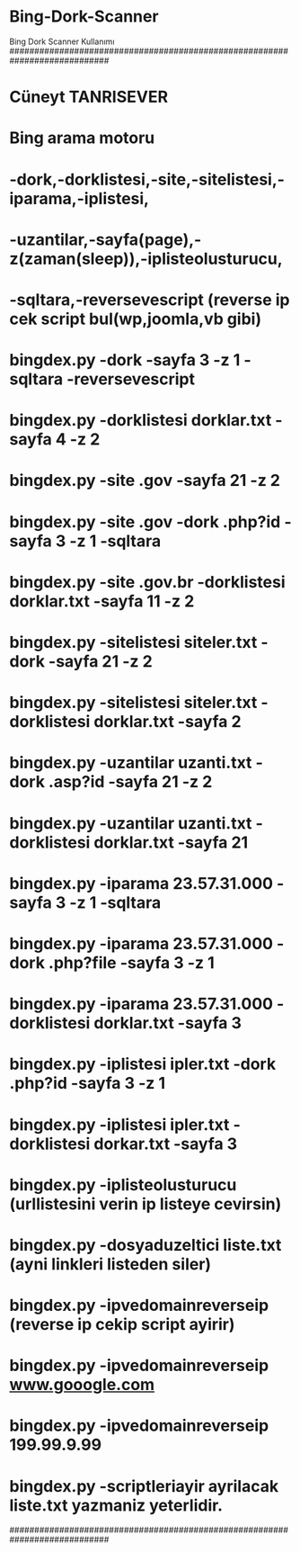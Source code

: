 # Bing-Dork-Scanner
Bing Dork Scanner
Kullanımı 
############################################################################
#                       Cüneyt TANRISEVER                                  #
#                       Bing arama motoru                                  #
# -dork,-dorklistesi,-site,-sitelistesi,-iparama,-iplistesi,               #
# -uzantilar,-sayfa(page),-z(zaman(sleep)),-iplisteolusturucu,             #
# -sqltara,-reversevescript (reverse ip cek script bul(wp,joomla,vb gibi)  #
# bingdex.py -dork -sayfa 3 -z 1 -sqltara -reversevescript                 #
# bingdex.py -dorklistesi dorklar.txt -sayfa 4 -z 2                        #
# bingdex.py -site .gov -sayfa 21 -z 2                                     #
# bingdex.py -site .gov -dork .php?id -sayfa 3 -z 1 -sqltara               #
# bingdex.py -site .gov.br -dorklistesi dorklar.txt -sayfa 11 -z 2         #
# bingdex.py -sitelistesi siteler.txt -dork -sayfa 21 -z 2                 #
# bingdex.py -sitelistesi siteler.txt -dorklistesi dorklar.txt -sayfa 2    #
# bingdex.py -uzantilar uzanti.txt -dork .asp?id -sayfa 21 -z 2            #
# bingdex.py -uzantilar uzanti.txt -dorklistesi dorklar.txt -sayfa 21      #
# bingdex.py -iparama 23.57.31.000 -sayfa 3 -z 1  -sqltara                 #
# bingdex.py -iparama 23.57.31.000 -dork .php?file -sayfa 3 -z 1           #
# bingdex.py -iparama 23.57.31.000 -dorklistesi dorklar.txt -sayfa 3       #
# bingdex.py -iplistesi ipler.txt -dork .php?id -sayfa 3 -z 1              #
# bingdex.py -iplistesi ipler.txt -dorklistesi dorkar.txt -sayfa 3         #
# bingdex.py -iplisteolusturucu (urllistesini verin ip listeye cevirsin)   #
# bingdex.py -dosyaduzeltici liste.txt (ayni linkleri listeden siler)      #
# bingdex.py -ipvedomainreverseip (reverse ip cekip script ayirir)         #
# bingdex.py -ipvedomainreverseip www.gooogle.com                          #
# bingdex.py -ipvedomainreverseip 199.99.9.99                              #
# bingdex.py -scriptleriayir ayrilacak liste.txt yazmaniz yeterlidir.      #
############################################################################
